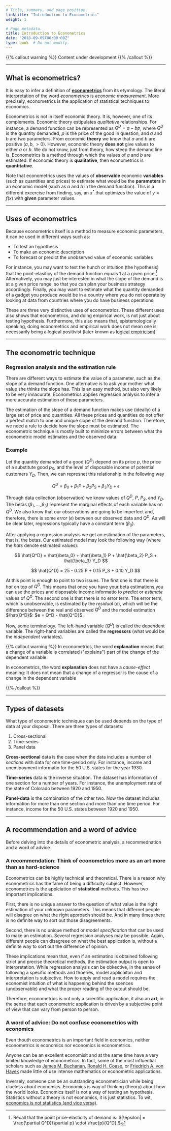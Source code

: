 ```yaml
---
# Title, summary, and page position.
linktitle: "Introduction to Econometrics"
weight: 1

# Page metadata.
title: Introduction to Econometrics
date: "2018-09-09T00:00:00Z"
type: book  # Do not modify.
---
```


{{% callout warning %}}
Content under development
{{% /callout %}}

---
## What is econometrics?
It is easy to infer a definition of [**econometrics**](https://en.wikipedia.org/wiki/Econometrics) from its etymology. The literal interpretation of the word *econometrics* is *economic measurement*. More precisely, econometrics is the application of statistical techniques to economics.

Econometrics is not in itself economic theory. It is, however, one of its complements. Economic theory estipulates *qualitative* relationships. For instance, a demand function can be represented as $Q^D = a - bp$; where $Q^D$ is the quantity demanded, $p$ is the price of the good in question, and $a$ and $b$ are two parameters. From economic **theory** we know that $a$ and $b$ are positive $(a, b, >0)$. However, economic theory **does not** give values to either $a$ or $b$. We do not know, just from theory, how steep the demand line is. Econometrics is a method through which the values of $a$ and $b$ are estimated. If economic theory is **qualitative**, then econometrics is **quantitative**.

Note that econometrics uses the values of **observable** economic **variables** (such as quantities and prices) to estimate what would be the **parameters** in an economic model (such as $a$ and $b$ in the demand function). This is a different excercise from finding, say, an $x^*$ that optimizes the value of $y = f(x)$ with **given** parameter values.


---
## Uses of econometrics
Because econometrics itself is a method to measure economic parameters, it can be used in different ways such as:

* To test an hypothesis
* To make an economic description
* To forecast or predict the unobserved value of economic variables

For instance, you may want to test the hunch or intuition (the hypothesis) that the point-elasiticy of the demand function equals 1 at a given price.[^1] Alternatively, you may just be interested in what the slope of the demand is at a given price range, so that you can plan your business strategy accordingly. Finally, you may want to estimate what the quantity demanded of a gadget you produce would be in a country where you do not operate by looking at data from countries where you do have business operations.

These are three very distinctive uses of econometrics. These different uses also shows that econometrics, and doing empirical work, is not just about testing hypothesis. Furthermore, this also means that, epistemologically speaking, doing econometrics and empirical work does not mean one is necessarily being a logical positivist (later known as [logical empiricism](https://plato.stanford.edu/entries/logical-empiricism/)).


---
## The econometric technique
### Regression analysis and the estimation rule
There are different ways to estimate the value of a parameter, such as the slope of a demand function. One alternative is to ask your mother what value she thinks the slope has. This is an easy method, but also very likely to be very innacurate. Econometrics applies regression analysis to infer a more accurate estimation of these parameters. 

The estimation of the slope of a demand function makes use (ideally) of a large set of price and quantities. All these prices and quantities do not offer a perfect match to one and unique slope of the demand function. Therefore, we need a rule to decide how the slope must be estimated. The econometric technique is mostly built to minimize errors between what the econometric model estimates and the observed data.

### Example
Let the quantity demanded of a good $(Q^D)$ depend on its price $p$, the price of a substitute good $p_S$, and the level of disposable income of potential customers $Y_D$. Then, we can represnet this relationship in the following way

$$ Q^D = \beta_0 + \beta_1 P + \beta_2 P_S + \beta_3 Y_D + \epsilon $$

Through data collection (observation) we know values of $Q^D$, $P$, $P_S$, and $Y_D$. The betas $(\beta_1, ..., \beta_3)$ represent the marginal effects of each variable has on $Q^D$. We also know that our observations are going to be imperfect and, therefore, there is some *error* $(\epsilon)$ between our observed data and $Q^D$. As will be clear later, regressions typically have a constant term $(\beta_0)$.

After applying a regression analysis we get an estimation of the parameters, that is, the betas. Our estimated model may look the following way (where the *hats* denote estimated values):

$$ \hat{Q^D} = \hat{\beta_0} + \hat{\beta_1} P + \hat{\beta_2} P_S + \hat{\beta_3} Y_D $$

$$ \hat{Q^D} = 25 - 0.25 P + 0.15 P_S + 0.10 Y_D $$

At this point is enough to point to two issues. The first one is that there is *hat* on top of $Q^D$. This means that once you have your beta estimations,you can use the prices and disposable income informatio to *predict* or *estimate* values of $Q^D$. The second one is that there is no error term. The error term, which is unobservable, is estimated by the *residual* $(e)$, which will be the difference between the real and observed $Q^D$ and the model estimation $\hat{Q^D}$: $e = Q^D - \hat{Q^D}$.

Now, some terminology. The left-hand variable $(Q^D)$ is called the dependent variable. The right-hand variables are called the **regressors** (what would be the *independent* variables).

{{% callout warning %}}
In econometrics, the word **explanation** means that a change of a variable is correlated ("explains") part of the change of the dependent variable.

In econometrics, the word **explanation** does not have a *cause-effect* meaning: It does not mean that a change of a regressor is the cause of a change in the dependent variable

{{% /callout %}}

---
## Types of datasets
What type of econometric techniques can be used depends on the type of data at your disposal. There are three types of datasets:

1. Cross-sectional
2. Time-series
3. Panel data

**Cross-sectional** data is the case when the data includes a number of *sections* with data for one time-period only. For instance, income and unemlpoyment informatio for the 50 U.S. states for the year 1930.

**Time-series** data is the inverse situation. The dataset has information of one section for a number of years. For instance, the unemployment rate of the state of Colorado between 1920 and 1950.

**Panel-data** is the combination of the other two. Now the dataset includes information for more than one section and more than one time period. For instance, income for the 50 U.S. states between 1920 and 1950.


---
## A recommendation and a word of advice
Before delving into the details of econometric analysis, a recommednation and a word of advice

### A recommendation: Think of econometrics more as an art more than as hard-science
Econometrics can be highly technical and theoretical. There is a reason why econometrics has the fame of being a difficulty subject. However, econometrics is the applciation of **statistical** methods. This has two important implications.

First, there is no unique answer to the question of what value is the right estimation of your unknown parameters. This means that differnet people will disagree on what the right approach should be. And in many times there is no definite way to sort out those disagreements.

Second, there is no unique method or *model specification* that can be used to make an estimation. Several regression analyses may be possible. Again, different people can disagreee on what the best application is, without a definite way to sort out the difference of opinion.

These implications mean that, even if an estimatino is obtained following strict and precise theoretical methods, the estimation output is open to interpretation. While regression analysis can be obkective, in the sense of following a specific methods and thoeries, model applicaiton and interpretation is subjective. How to apply and read a model requires the economist intuition of what is happening behind the scences (unobservable) and what the proper reading of the outout should be.

Therefore, econometrics is not only a scientific application, it also an **art**, in the sense that each econometric application is driven by a subjective point of view that can vary from person to person.

### A word of advice: Do not confuse econometrics with economics
Even thouth econometrics is an important field in economics, neither econometrics is economics nor economics is econometrics. 

Anyone can be an excellent economisit and at the same time have a very limited knowledge of econometrics. In fact, some of the most influential scholars such as [James M. Buchanan](https://en.wikipedia.org/wiki/James_M._Buchanan[), [Ronald H. Coase](https://en.wikipedia.org/wiki/Ronald_Coase), or [Friedrich A. von Hayek](https://en.wikipedia.org/wiki/Friedrich_Hayek) made little of use intense mathematics or econometric applications.

Inversely, someone can be an outstanding econometrician while being clueless about economics. Economics is way of thinking (theory) about how the world looks. Economics itself is not a way of testing an hypothesis. Statistics without a theory is not economics, it is just statistics. To wit, [economics is not statistics (and vice versa)](https://www.peterleeson.com/Economics_is_Not_Statistics.pdf).



<!-- FOOTNOTES -->
[^1]: Recall that the point price-elasticity of demand is: $|\epsilon| = \frac{\partial Q^D}{\partial p} \cdot \frac{p}{Q^D}.$
